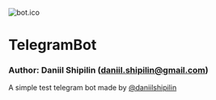 ![bot.ico](./TestBot/Images/bot.ico)
# TelegramBot
### Author: Daniil Shipilin (daniil.shipilin@gmail.com)
A simple test telegram bot made by [@daniilshipilin](https://t.me/daniilshipilin)
